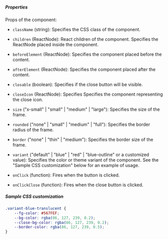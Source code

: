 ##### Properties

Props of the component:

- `className` (string): Specifies the CSS class of the component.
- `children` (ReactNode): React children of the component. Specifies the ReactNode placed inside the component.
- `beforeElement` (ReactNode): Specifies the component placed before the content.
- `afterElement` (ReactNode): Specifies the component placed after the content.
- `closable` (boolean): Specifies if the close button will be visible.
- `closeIcon` (ReactNode): Specifies Specifies the component representing the close icon.
- `size` ("x-small" | "small" | "medium" | "large"): Specifies the size of the frame.
- `rounded` ("none" | "small" | "medium" | "full"): Specifies the border radius of the frame.
- `border` ("none" | "thin" | "medium"): Specifies the border size of the frame.
- `variant` ("default" | "blue" | "red" | "blue-outline" or a customized value): Specifies the color or theme variant of the component. See the "Sample CSS customization" below for an example of usage.

- `onClick` (function): Fires when the button is clicked.
- `onClickClose` (function): Fires when the close button is clicked.

##### Sample CSS customization

```css
.variant-blue-translucent {
    --fg-color: #567FEF;
    --bg-color: rgba(86, 127, 239, 0.2);
    --close-bg-color: rgba(86, 127, 239, 0.2);
    --border-color: rgba(86, 127, 239, 0.5);
}
```
